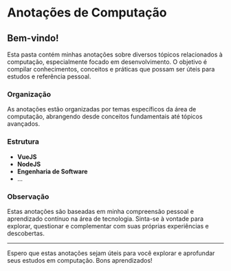 # Anotações de Computação

## Bem-vindo!

Esta pasta contém minhas anotações sobre diversos tópicos relacionados à computação, especialmente focado em desenvolvimento. O objetivo é compilar conhecimentos, conceitos e práticas que possam ser úteis para estudos e referência pessoal.

### Organização

As anotações estão organizadas por temas específicos da área de computação, abrangendo desde conceitos fundamentais até tópicos avançados.

### Estrutura

- **VueJS**
- **NodeJS**
- **Engenharia de Software**
- ...
### Observação

Estas anotações são baseadas em minha compreensão pessoal e aprendizado contínuo na área de tecnologia. Sinta-se à vontade para explorar, questionar e complementar com suas próprias experiências e descobertas.

---

Espero que estas anotações sejam úteis para você explorar e aprofundar seus estudos em computação. Bons aprendizados!
